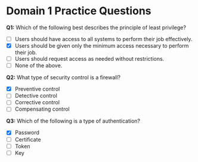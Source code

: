 # Domain 1 Practice Questions

**Q1:** Which of the following best describes the principle of least privilege?

- [ ] Users should have access to all systems to perform their job effectively.
- [x] Users should be given only the minimum access necessary to perform their job.
- [ ] Users should request access as needed without restrictions.
- [ ] None of the above.

**Q2:** What type of security control is a firewall?

- [x] Preventive control
- [ ] Detective control
- [ ] Corrective control
- [ ] Compensating control
  
**Q3:** Which of the following is a type of authentication?
- [x] Password
- [ ] Certificate
- [ ] Token
- [ ] Key